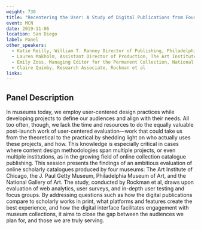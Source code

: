 ```yaml
---
weight: 730
title: "Recentering the User: A Study of Digital Publications from Four Museums"
event: MCN
date: 2019-11-06
location: San Diego
label: Panel 
other_speakers:
  - Katie Reilly, William T. Ranney Director of Publishing, Philadelphia Museum of Art
  - Lauren Makholm, Assistant Director of Production, The Art Institute of Chicago
  - Emily Zoss, Managing Editor for the Permanent Collection, National Gallery of Art
  - Claire Quimby, Research Associate, Rockman et al 
links:
---
```


## Panel Description

In museums today, we employ user-centered design practices while developing projects to define our audiences and align with their needs. All too often, though, we lack the time and resources to do the equally valuable post-launch work of user-centered evaluation—work that could take us from the theoretical to the practical by shedding light on who actually uses these projects, and how. This knowledge is especially critical in cases where content design methodologies span multiple projects, or even multiple institutions, as in the growing field of online collection catalogue publishing. This session presents the findings of an ambitious evaluation of online scholarly catalogues produced by four museums: The Art Institute of Chicago, the J. Paul Getty Museum, Philadelphia Museum of Art, and the National Gallery of Art. The study, conducted by Rockman et al, draws upon evaluation of web analytics, user surveys, and in-depth user testing and focus groups. By addressing questions such as how the digital publications compare to scholarly works in print, what platforms and features create the best experience, and how the digital interface facilitates engagement with museum collections, it aims to close the gap between the audiences we plan for, and those we are truly serving. 
